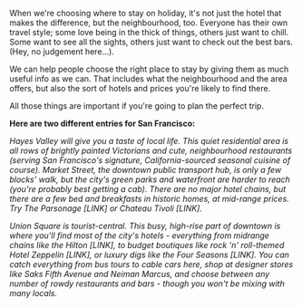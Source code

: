 When we're choosing where to stay on holiday, it's not just the hotel that makes the difference, but the neighbourhood, too. Everyone has their own travel style; some love being in the thick of things, others just want to chill. Some want to see all the sights, others just want to check out the best bars. (Hey, no judgement here...).

We can help people choose the right place to stay by giving them as much useful info as we can. That includes what the neighbourhood and the area offers, but also the sort of hotels and prices you're likely to find there.

All those things are important if you're going to plan the perfect trip.

**Here are two different entries for San Francisco:**

*Hayes Valley will give you a taste of local life. This quiet residential area is all rows of brightly painted Victorians and cute, neighbourhood restaurants (serving San Francisco's signature, California-sourced seasonal cuisine of course). Market Street, the downtown public transport hub, is only a few blocks' walk, but the city's green parks and waterfront are harder to reach (you're probably best getting a cab). There are no major hotel chains, but there are a few bed and breakfasts in historic homes, at mid-range prices. Try The Parsonage [LINK] or Chateau Tivoli [LINK].*

*Union Square is tourist-central. This busy, high-rise part of downtown is where you'll find most of the city's hotels - everything from midrange chains like the Hilton [LINK], to budget boutiques like rock 'n' roll-themed Hotel Zeppelin [LINK], or luxury digs like the Four Seasons [LINK]. You can catch everything from bus tours to cable cars here, shop at designer stores like Saks Fifth Avenue and Neiman Marcus, and choose between any number of rowdy restaurants and bars - though you won't be mixing with many locals.*
